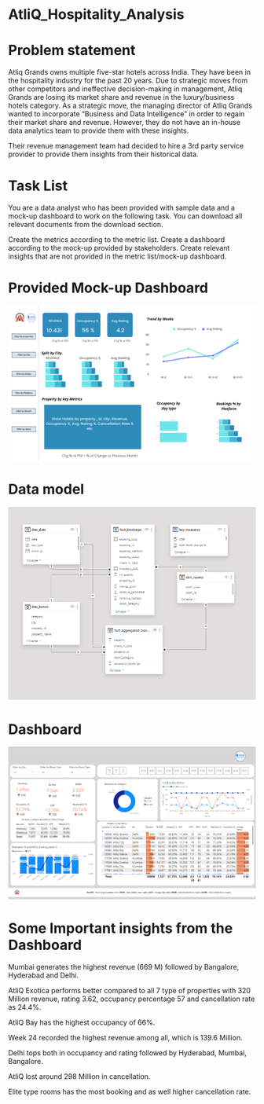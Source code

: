 # AtliQ_Hospitality_Analysis
# Problem statement

Atliq Grands owns multiple five-star hotels across India. They have been in the hospitality industry for the past 20 years. Due to strategic moves from other competitors and ineffective decision-making in management, Atliq Grands are losing its market share and revenue in the luxury/business hotels category. As a strategic move, the managing director of Atliq Grands wanted to incorporate “Business and Data Intelligence” in order to regain their market share and revenue. However, they do not have an in-house data analytics team to provide them with these insights.

Their revenue management team had decided to hire a 3rd party service provider to provide them insights from their historical data.

# Task List

You are a data analyst who has been provided with sample data and a mock-up dashboard to work on the following task. You can download all relevant documents from the download section.

Create the metrics according to the metric list.
Create a dashboard according to the mock-up provided by stakeholders.
Create relevant insights that are not provided in the metric list/mock-up dashboard.
# Provided Mock-up Dashboard
<img src="https://github.com/Sricharan25/AtliQ_Hospitality_Analysis/blob/main/Dataset/mock%20up%20dashboard_atliq%20grands.png">

# Data model

<img src="https://github.com/Sricharan25/AtliQ_Hospitality_Analysis/blob/main/data_model.png">

# Dashboard

<img src="https://github.com/Sricharan25/AtliQ_Hospitality_Analysis/blob/main/dashboard.png">

# Some Important insights from the Dashboard

Mumbai generates the highest revenue (669 M) followed by Bangalore, Hyderabad and Delhi.

AtliQ Exotica performs better compared to all 7 type of properties with 320 Million revenue, rating 3.62, occupancy percentage 57 and cancellation rate as 24.4%.

AtliQ Bay has the highest occupancy of 66%.

Week 24 recorded the highest revenue among all, which is 139.6 Million.

Delhi tops both in occupancy and rating followed by Hyderabad, Mumbai, Bangalore.

AtliQ lost around 298 Million in cancellation.

Elite type rooms has the most booking and as well higher cancellation rate.
